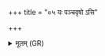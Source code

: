 +++
title = "०५ यः पञ्चवृषो ऽसि"

+++
<details><summary>मूलम् (GR)</summary>

यः पञ्चवृषो ऽसि  
(…) ॥ +++(see 1b)+++
</details>